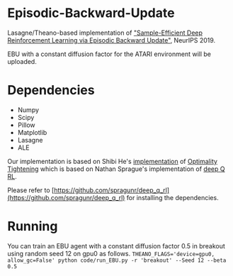 # Episodic-Backward-Update
Lasagne/Theano-based implementation of ["Sample-Efficient Deep Reinforcement Learning via Episodic Backward Update"](https://arxiv.org/abs/1805.12375), NeurIPS 2019.

EBU with a constant diffusion factor for the ATARI environment will be uploaded.

# Dependencies
* Numpy
* Scipy
* Pillow
* Matplotlib
* Lasagne
* ALE

Our implementation is based on Shibi He's [implementation](https://github.com/ShibiHe/Q-Optimality-Tightening) of [Optimality Tightening](https://arxiv.org/abs/1611.01606) which is based on Nathan Sprague's implementation of [deep Q RL](https://github.com/spragunr/deep_q_rl).

Please refer to [https://github.com/spragunr/deep_q_rl](https://github.com/spragunr/deep_q_rl) for installing the dependencies.

# Running
You can train an EBU agent with a constant diffusion factor 0.5 in breakout using random seed 12 on gpu0 as follows.
`THEANO_FLAGS='device=gpu0, allow_gc=False' python code/run_EBU.py -r 'breakout' --Seed 12 --beta 0.5`

